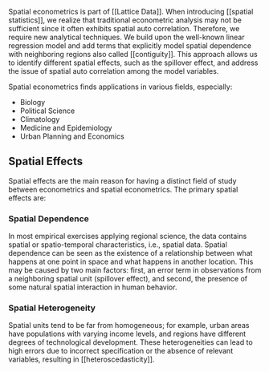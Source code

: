Spatial econometrics is part of [[Lattice Data]]. When introducing [[spatial statistics]], we realize that traditional econometric analysis may not be sufficient since it often exhibits spatial auto correlation. Therefore, we require new analytical techniques. We build upon the well-known linear regression model and add terms that explicitly model spatial dependence with neighboring regions also called [[contiguity]]. This approach allows us to identify different spatial effects, such as the spillover effect, and address the issue of spatial auto correlation among the model variables.

Spatial econometrics finds applications in various fields, especially:

- Biology
- Political Science
- Climatology
- Medicine and Epidemiology
- Urban Planning and Economics

## Spatial Effects

Spatial effects are the main reason for having a distinct field of study between econometrics and spatial econometrics. The primary spatial effects are:
### Spatial Dependence

In most empirical exercises applying regional science, the data contains spatial or spatio-temporal characteristics, i.e., spatial data. Spatial dependence can be seen as the existence of a relationship between what happens at one point in space and what happens in another location. This may be caused by two main factors: first, an error term in observations from a neighboring spatial unit (spillover effect), and second, the presence of some natural spatial interaction in human behavior.
### Spatial Heterogeneity

Spatial units tend to be far from homogeneous; for example, urban areas have populations with varying income levels, and regions have different degrees of technological development. These heterogeneities can lead to high errors due to incorrect specification or the absence of relevant variables, resulting in [[heteroscedasticity]].